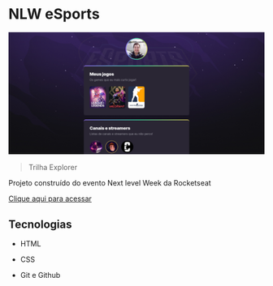 # NLW eSports

![preview](./assets/preview.png)

> Trilha Explorer

Projeto construído do evento Next level Week da Rocketseat

[Clique aqui para acessar](https://rafael-holanda.github.io/nlw-rocketseat/)

## Tecnologias

- HTML
  
- CSS
  
- Git e Github
